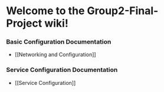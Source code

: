 # Welcome to the Group2-Final-Project wiki!
### Basic Configuration Documentation
* [[Networking and Configuration]]

### Service Configuration Documentation
* [[Service Configuration]]